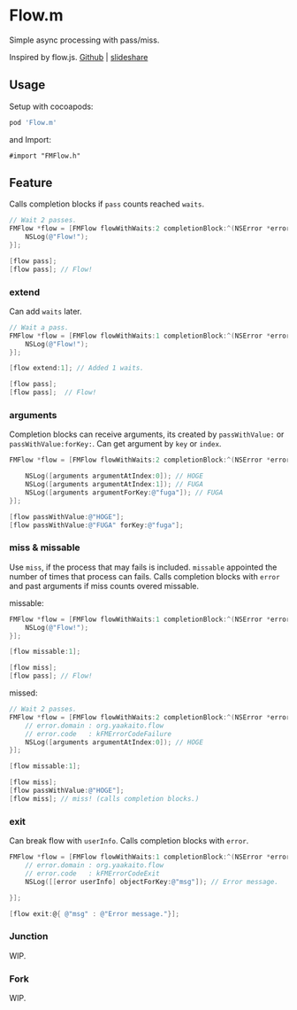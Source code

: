 # Flow.m

Simple async processing with pass/miss. 

 Inspired by flow.js. [Github](https://github.com/uupaa/flow.js) | [slideshare](http://www.slideshare.net/uupaa/flowjs)

## Usage 

 Setup with cocoapods:

 ```ruby
 pod 'Flow.m'
 ```

and Import:

```objectie-c
#import "FMFlow.h"
```

## Feature

Calls completion blocks if `pass` counts reached `waits`.

```objective-c
// Wait 2 passes.
FMFlow *flow = [FMFlow flowWithWaits:2 completionBlock:^(NSError *error, FMArguments *arguments) {
    NSLog(@"Flow!");
}];

[flow pass];
[flow pass]; // Flow!
```

### extend

Can add `waits` later.

```objective-c
// Wait a pass.
FMFlow *flow = [FMFlow flowWithWaits:1 completionBlock:^(NSError *error, FMArguments *arguments) {
    NSLog(@"Flow!");
}];

[flow extend:1]; // Added 1 waits.

[flow pass];
[flow pass];  // Flow!
```

### arguments

Completion blocks can receive arguments, its created by `passWithValue:` or `passWithValue:forKey:`.
Can get argument by `key` or `index`.

```objective-c
FMFlow *flow = [FMFlow flowWithWaits:2 completionBlock:^(NSError *error, FMArguments *arguments) {

    NSLog([arguments argumentAtIndex:0]); // HOGE
    NSLog([arguments argumentAtIndex:1]); // FUGA
    NSLog([arguments argumentForKey:@"fuga"]); // FUGA
}];

[flow passWithValue:@"HOGE"];
[flow passWithValue:@"FUGA" forKey:@"fuga"];
```

### miss & missable

Use `miss`, if the process that may fails is included.
`missable` appointed the number of times that process can fails.
Calls completion blocks with `error` and past arguments if miss counts overed missable.

missable:
```objective-c
FMFlow *flow = [FMFlow flowWithWaits:1 completionBlock:^(NSError *error, FMArguments *arguments) {
    NSLog(@"Flow!");
}];

[flow missable:1];

[flow miss];
[flow pass]; // Flow!
```

missed:
```objective-c
// Wait 2 passes.
FMFlow *flow = [FMFlow flowWithWaits:2 completionBlock:^(NSError *error, FMArguments *arguments) {
    // error.domain : org.yaakaito.flow
    // error.code   : kFMErrorCodeFailure
    NSLog([arguments argumentAtIndex:0]); // HOGE 
}];

[flow missable:1];

[flow miss];
[flow passWithValue:@"HOGE"];
[flow miss]; // miss! (calls completion blocks.)
```

### exit

Can break flow with `userInfo`. Calls completion blocks with `error`.

```objective-c
FMFlow *flow = [FMFlow flowWithWaits:1 completionBlock:^(NSError *error, FMArguments *arguments) {
    // error.domain : org.yaakaito.flow
    // error.code   : kFMErrorCodeExit
    NSLog([[error userInfo] objectForKey:@"msg"]); // Error message.

}];

[flow exit:@{ @"msg" : @"Error message."}];
```

### Junction 

WIP.

### Fork

WIP.